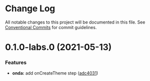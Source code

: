 # Change Log

All notable changes to this project will be documented in this file.
See [Conventional Commits](https://conventionalcommits.org) for commit guidelines.

# 0.1.0-labs.0 (2021-05-13)


### Features

* **onda:** add onCreateTheme step ([adc4031](https://github.com/vtex/onda/commit/adc40319f36bcc7595d74b95be89cb6e0fa454d8))
